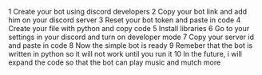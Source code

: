 1 Create your bot using discord developers
2 Copy your bot link and add him on your discord server
3 Reset your bot token and paste in code
4 Create your file with python and copy code
5 Install libraries
6 Go to your settings in your discord and turn on developer mode 
7 Copy your server id and paste in code
8 Now the simple bot is ready
9 Remeber that the bot is written in python so it will not work until you run it
10 In the future, i will expand the code so that the bot can play music and mutch more
